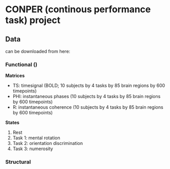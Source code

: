# CONPER (continous performance task) project

## Data

can be downloaded from here: 

### Functional () 

**Matrices**

- TS: timesignal (BOLD; 10 subjects by 4 tasks by 85 brain regions by 600 timepoints)
- PHI: instantaneous phases (10 subjects by 4 tasks by 85 brain regions by 600 timepoints)
- R: instantaneous coherence (10 subjects by 4 tasks by 85 brain regions by 600 timepoints)

**States**

1. Rest
2. Task 1: mental rotation
3. Task 2: orientation discrimination
4. Task 3: numerosity

### Structural

